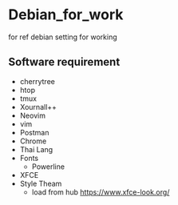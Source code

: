 # Debian_for_work
for ref debian setting for working 

## Software requirement
 - cherrytree
 - htop
 - tmux 
 - Xournall++
 - Neovim 
 - vim 
 - Postman
 - Chrome
 - Thai Lang
 - Fonts 
    - Powerline
 - XFCE
 - Style Theam 
    - load from hub https://www.xfce-look.org/
